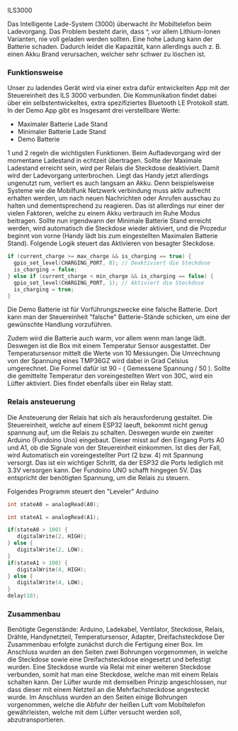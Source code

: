 ILS3000 

Das Intelligente Lade-System (3000) überwacht ihr Mobiltelefon beim Ladevorgang. Das Problem besteht darin, dass ^, vor allem Lithium-Ionen Varianten, nie voll geladen werden sollten. Eine hohe Ladung kann der Batterie schaden. Dadurch leidet die Kapazität, kann allerdings auch z. B. einen Akku Brand verursachen, welcher sehr schwer zu löschen ist.

### Funktionsweise
Unser zu ladendes Gerät wird via einer extra dafür entwickelten App mit der Steuereinheit des ILS 3000 verbunden. Die Kommunikation findet dabei über ein selbstentwickeltes, extra spezifiziertes Bluetooth LE Protokoll statt. 
In der Demo App gibt es Insgesamt drei verstellbare Werte:
- Maximaler Batterie Lade Stand
- Minimaler Batterie Lade Stand
- Demo Batterie

1 und 2 regeln die wichtigsten Funktionen.
Beim Aufladevorgang wird der momentane Ladestand in echtzeit übertragen. Sollte der Maximale Ladestand erreicht sein, wird per Relais die Steckdose deaktiviert. Damit wird der Ladevorgang unterbrochen. Liegt das Handy jetzt allerdings ungenutzt rum, verliert es auch langsam an Akku. Denn beispielsweise Systeme wie die Mobilfunk Netzwerk verbindung muss aktiv aufrecht erhalten werden, um nach neuen Nachrichten oder Anrufen ausschau zu halten und dementsprechend zu reagieren. Das ist allerdings nur einer der vielen Faktoren, welche zu einem Akku verbrauch im Ruhe Modus beitragen. 
Sollte nun irgendwann der Minimale Batterie Stand erreicht werden, wird automatisch die Steckdose wieder aktiviert, und die Prozedur beginnt von vorne (Handy lädt bis zum eingestellten Maximalen Batterie Stand).
Folgende Logik steuert das Aktivieren von besagter Steckdose.
```c 
if (current_charge >= max_charge && is_charging == true) {
  gpio_set_level(CHARGING_PORT, 0); // Deaktiviert die Steckdose
  is_charging = false;
} else if (current_charge < min_charge && is_charging == false) {
  gpio_set_level(CHARGING_PORT, 1); // Aktiviert die Steckdose
  is_charging = true;
}
```



Die Demo Batterie ist für Vorführungszwecke eine falsche Batterie. Dort kann man der Steuereinheit "falsche" Batterie-Stände schicken, um eine der gewünschte Handlung vorzuführen. 


Zudem wird die Batterie auch warm, vor allem wenn man lange lädt. Deswegen ist die Box mit einem Temperatur Sensor ausgestattet. Der Temperatursensor mittelt die Werte von 10 Messungen. Die Umrechnung von der Spannung eines TMP36GZ wird dabei in Grad Celsius umgerechnet. Die Formel dafür ist 90 - ( Gemessene Spannung / 50 ). Sollte die gemittelte Temperatur den voreingestellten Wert von 30C, wird ein Lüfter aktiviert. Dies findet ebenfalls über ein Relay statt.

### Relais ansteuerung
Die Ansteuerung der Relais hat sich als herausforderung gestaltet. Die Steuereinheit, welche auf einem ESP32 laeuft, bekommt nicht genug spannung auf, um die Relais zu schalten. Deswegen wurde ein zweiter Arduino (Fundoino Uno) eingebaut. Dieser misst auf den Eingang Ports A0 und A1, ob die Signale von der Steuereinheit einkommen. Ist dies der Fall, wird Automatisch ein voreingestellter Port (2 bzw. 4) mit Spannung versorgt. Das ist ein wichtiger Schritt, da der ESP32 die Ports lediglich mit 3.3V versorgen kann. Der Fundoino UNO schafft hingegen 5V. Das entspricht der benötigten Spannung, um die Relais zu steuern.

Folgendes Programm steuert den "Leveler" Arduino
```c
int stateA0 = analogRead(A0);

int stateA1 = analogRead(A1);

if(stateA0 > 100) {
   digitalWrite(2, HIGH);
} else {
   digitalWrite(2, LOW);
}
if(stateA1 > 100) {
   digitalWrite(4, HIGH);
} else {
   digitalWrite(4, LOW);
}
delay(10);
```





### Zusammenbau
Benötigte Gegenstände:
Arduino, Ladekabel, Ventilator, Steckdose, Relais, Drähte, Handynetzteil, Temperatursensor, Adapter, Dreifachsteckdose
Der Zusammenbau erfolgte zunächst durch die Fertigung einer Box. Im Anschluss wurden an den Seiten zwei Bohrungen vorgenommen, in welche die Steckdose sowie eine Dreifachsteckdose eingesetzt und befestigt wurden. Eine Steckdose wurde via Relai mit einer weiteren Steckdose verbunden, somit hat man eine Steckdose, welche man mit einem Relais schalten kann. Der Lüfter wurde mit demselben Prinzip angeschlossen, nur dass dieser mit einem Netzteil an die Mehrfachsteckdose angesteckt wurde. Im Anschluss wurden an den Seiten einige Bohrungen vorgenommen, welche die Abfuhr der heißen Luft vom Mobiltelefon gewährleisten, welche mit dem Lüfter versucht werden soll, abzutransportieren.




